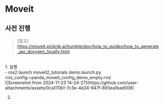 # Moveit
## 사전 진행
> [참고] https://moveit.picknik.ai/humble/doc/how_to_guides/how_to_generate_api_doxygen_locally.html
<br/> 
1. 실행 <br/> 
   - ros2 launch moveit2_tutorials demo.launch.py rviz_config:=panda_moveit_config_demo_empty.rviz <br/> 
![Screenshot from 2024-11-23 14-24-27](https://github.com/user-attachments/assets/0ca170b1-7c3e-4e24-947f-893ea1bad006)

2. 

